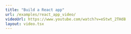 ```yaml
---
title: "Build a React app"
url: /examples/react_app_video/
videoUrl: https://www.youtube.com/watch?v=eStwt_2THd8
layout: video.tsx
---
```

